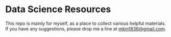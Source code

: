 # Data Science Resources
  
This repo is mainly for myself, as a place to collect various helpful materials. If you have any suggestions, please drop me a line at mkm1836@gmail.com.
